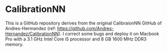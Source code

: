 # CalibrationNN
This is a GitHub repository derives from the original CalibraionNN GitHub of Andres-Hermandez (ref: https://github.com/Andres-Hernandez/CalibrationNN). I correct some bugs and deploy it on Macbook Pro with a 3.1 GHz Intel Core i5 processor and 8 GB 1600 MHz DDR3 memory.
